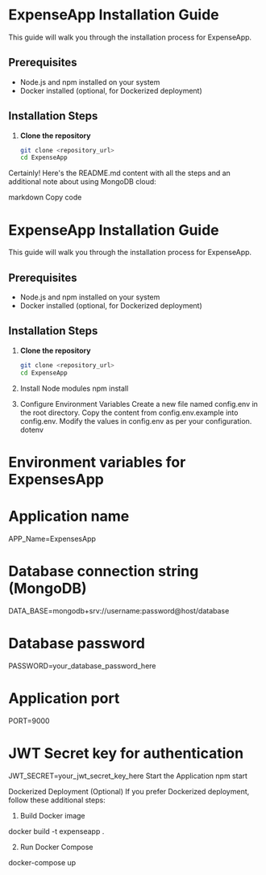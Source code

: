 # ExpenseApp Installation Guide

This guide will walk you through the installation process for ExpenseApp.

## Prerequisites
- Node.js and npm installed on your system
- Docker installed (optional, for Dockerized deployment)

## Installation Steps

1. **Clone the repository**
   ```bash
   git clone <repository_url>
   cd ExpenseApp


Certainly! Here's the README.md content with all the steps and an additional note about using MongoDB cloud:

markdown
Copy code
# ExpenseApp Installation Guide

This guide will walk you through the installation process for ExpenseApp.

## Prerequisites
- Node.js and npm installed on your system
- Docker installed (optional, for Dockerized deployment)

## Installation Steps

1. **Clone the repository**
   ```bash
   git clone <repository_url>
   cd ExpenseApp

1. Install Node modules
npm install


2. Configure Environment Variables
Create a new file named config.env in the root directory.
Copy the content from config.env.example into config.env.
Modify the values in config.env as per your configuration.
dotenv

# Environment variables for ExpensesApp
# Application name
APP_Name=ExpensesApp
# Database connection string (MongoDB)
DATA_BASE=mongodb+srv://username:password@host/database
# Database password
PASSWORD=your_database_password_here
# Application port
PORT=9000
# JWT Secret key for authentication
JWT_SECRET=your_jwt_secret_key_here
Start the Application
npm start


Dockerized Deployment (Optional)
If you prefer Dockerized deployment, follow these additional steps:

1. Build Docker image

docker build -t expenseapp .

2. Run Docker Compose

docker-compose up